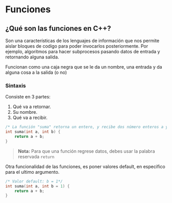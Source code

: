 # Funciones

## ¿Qué son las funciones en C++?

Son una características de los lenguajes de información que nos permite aislar bloques de codigo para poder invocarlos posteriormente. Por ejemplo, algoritmos para hacer subprocesos pasando datos de entrada y retornando alguna salida.

Funcionan como una caja negra que se le da un nombre, una entrada y da alguna cosa a la salida (o no)

### Sintaxis

Consiste en 3 partes:

1. Qué va a retornar.
2. Su nombre.
3. Qué va a recibir.

```C++
/* La función "suma" retorna un entero, y recibe dos número enteros a y b*/
int suma(int a, int b) {
    return a + b;
}
```

> **Nota:** Para que una función regrese datos, debes usar la palabra reservada `return`

Otra funcionalidad de las funciones, es poner valores default, en especifico para el ultimo argumento.

```C++
/* Valor default: b = 1*/
int suma(int a, int b = 1) {
    return a + b;
}
```
